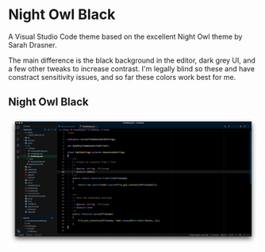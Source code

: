 # Night Owl Black
A Visual Studio Code theme based on the excellent Night Owl theme by Sarah Drasner. 

The main difference is the black background in the editor, dark grey UI, and a few other tweaks to increase contrast. I'm legally blind so these and have constract sensitivity issues, and so far these colors work best for me.

## Night Owl Black
![Screenshot](images/screenshot.png)
